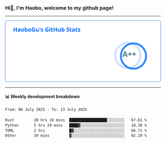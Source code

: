 <!--<h2 align="center"> Hi👋, I'm Haobo, welcome to my github page! </h2>-->
### Hi👋, I'm Haobo, welcome to my github page!
-------

<img href="https://github.com/HaoboGu" src="assets/stats.svg" alt="github stats" /> 

-------

#### 📊 **Weekly development breakdown**
<!--START_SECTION:waka-->

```txt
From: 06 July 2025 - To: 13 July 2025

Rust         20 hrs 10 mins  █████████████████░░░░░░░░   67.61 %
Python       5 hrs 29 mins   ████▓░░░░░░░░░░░░░░░░░░░░   18.38 %
TOML         2 hrs           █▓░░░░░░░░░░░░░░░░░░░░░░░   06.71 %
Other        39 mins         ▓░░░░░░░░░░░░░░░░░░░░░░░░   02.19 %
```

<!--END_SECTION:waka-->
<!--
backup url: https://github-readme-status-dusky-ten.vercel.app/api?username=HaoboGu&count_private=true&show_icons=true&theme=transparent&border_color=2f80ed
-->
<!--
**HaoboGu/HaoboGu** is a ✨ _special_ ✨ repository because its `README.md` (this file) appears on your GitHub profile.

Here are some ideas to get you started:

- 🔭 I’m currently working on AI-assisted programming tools
- 🌱 I’m currently learning ...
- 👯 I’m looking to collaborate on ...
- 🤔 I’m looking for help with ...
- 💬 Ask me about ...
- 📫 How to reach me: ...
- 😄 Pronouns: ...
- ⚡ Fun fact: ...
-->
